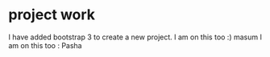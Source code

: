 project work
========
I have added bootstrap 3 to create a new project.
I am on this too :) masum
I am on this too : Pasha 
